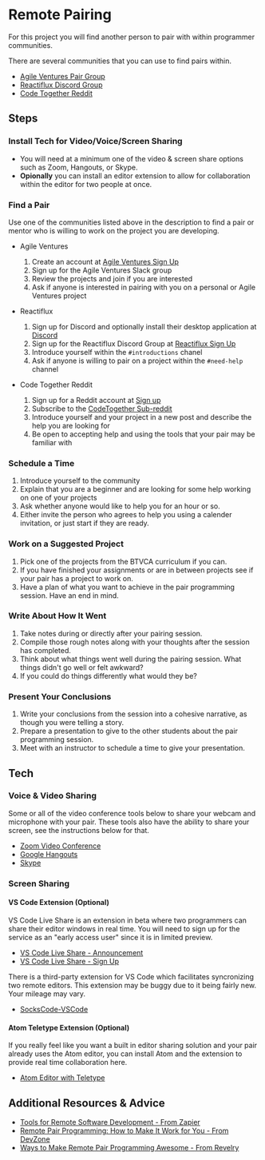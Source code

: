 # Remote Pairing

For this project you will find another person to pair with within programmer communities.

There are several communities that you can use to find pairs within.

- [Agile Ventures Pair Group](https://www.agileventures.org/pair "Agile Ventures Pairing Site Link")
- [Reactiflux Discord Group](https://www.reactiflux.com/ "Reactiflux Discord Group")
- [Code Together Reddit](https://www.reddit.com/r/codetogether/ "Code Together Reddit")

## Steps

### Install Tech for Video/Voice/Screen Sharing

* You will need at a minimum one of the video & screen share options such as Zoom, Hangouts, or Skype.
* **Opionally** you can install an editor extension to allow for collaboration within the editor for two people at once.

### Find a Pair

Use one of the communities listed above in the description to find a pair or mentor who is willing to work on the project you are developing.

* Agile Ventures
  1. Create an account at [Agile Ventures Sign Up](https://www.agileventures.org/users/sign_up)
  2. Sign up for the Agile Ventures Slack group
  3. Review the projects and join if you are interested
  4. Ask if anyone is interested in pairing with you on a personal or Agile Ventures project

* Reactiflux
  1. Sign up for Discord and optionally install their desktop application at [Discord](https://discordapp.com/ "Discord Sign Up")
  2. Sign up for the Reactiflux Discord Group at [Reactiflux Sign Up](https://www.reactiflux.com/ "Reactiflux Discord Sign Up")
  3. Introduce yourself within the `#introductions` chanel
  4. Ask if anyone is willing to pair on a project within the `#need-help` channel

* Code Together Reddit
  1. Sign up for a Reddit account at [Sign up](https://www.reddit.com/register "Reddit Sign Up")
  2. Subscribe to the [CodeTogether Sub-reddit](https://www.reddit.com/r/codetogether/ "CodeTogether Sub-reddit")
  3. Introduce yourself and your project in a new post and describe the help you are looking for
  4. Be open to accepting help and using the tools that your pair may be familiar with

### Schedule a Time

1. Introduce yourself to the community
2. Explain that you are a beginner and are looking for some help working on one of your projects
3. Ask whether anyone would like to help you for an hour or so.
4. Either invite the person who agrees to help you using a calender invitation, or just start if they are ready.

### Work on a Suggested Project

1. Pick one of the projects from the BTVCA curriculum if you can.
2. If you have finished your assignments or are in between projects see if your pair has a project to work on.
3. Have a plan of what you want to achieve in the pair programming session. Have an end in mind.

### Write About How It Went

1. Take notes during or directly after your pairing session.
2. Compile those rough notes along with your thoughts after the session has completed.
3. Think about what things went well during the pairing session. What things didn't go well or felt awkward?
4. If you could do things differently what would they be?

### Present Your Conclusions

1. Write your conclusions from the session into a cohesive narrative, as though you were telling a story.
2. Prepare a presentation to give to the other students about the pair programming session.
3. Meet with an instructor to schedule a time to give your presentation.

## Tech

### Voice & Video Sharing

Some or all of the video conference tools below to share your webcam and microphone with your pair.
These tools also have the ability to share your screen, see the instructions below for that.

* [Zoom Video Conference](https://zoom.us "Zoom Video Conference")
* [Google Hangouts](https://hangouts.google.com/ "Google Hangouts")
* [Skype](https://www.skype.com/en/get-skype/ "Skype Video Conference")

### Screen Sharing

#### VS Code Extension (Optional)

VS Code Live Share is an extension in beta where two programmers can share their editor windows in real time.
You will need to sign up for the service as an "early access user" since it is in limited preview.

* [VS Code Live Share - Announcement](https://code.visualstudio.com/blogs/2017/11/15/live-share "VS Code Live Share Announcement")
* [VS Code Live Share - Sign Up](https://code.visualstudio.com/visual-studio-live-share "Visual Studio Code Live Share Sign UP")

There is a third-party extension for VS Code which facilitates syncronizing two remote editors.
This extension may be buggy due to it being fairly new.
Your mileage may vary.

* [SocksCode-VSCode](https://marketplace.visualstudio.com/items?itemName=shyykoserhiy.sockscode-vscode "SocksCode-VSCode")

#### Atom Teletype Extension (Optional)

If you really feel like you want a built in editor sharing solution and your pair already uses the Atom editor, you can install Atom and the extension to provide real time collaboration here.

* [Atom Editor with Teletype](https://teletype.atom.io/ "Atom Editor with Teletype")

## Additional Resources & Advice

* [Tools for Remote Software Development - From Zapier](https://zapier.com/engineering/remote-dev-tools/ "Tools for Remote Software Development - From Zapier")
* [Remote Pair Programming: How to Make It Work for You - From DevZone](https://dzone.com/articles/remote-pair-programming-how-to-make-it-work-for-yo "Remote Pair Programming: How to Make It Work for You - From DevZone")
* [Ways to Make Remote Pair Programming Awesome - From Revelry](https://revelry.co/awesome-remote-pair-programming/ "Ways to Make Remote Pair Programming Awesome - From Revelry")
